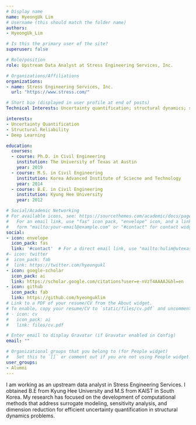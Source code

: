```yaml
---
# Display name
name: HyeongUk Lim
# Username (this should match the folder name)
authors:
- HyeongUk_Lim

# Is this the primary user of the site?
superuser: false

# Role/position
role: Upstream Data Analyst at Stress Engineering Services, Inc.

# Organizations/Affiliations
organizations:
- name: Stress Engineering Services, Inc.
  url: "https://www.stress.com/"

# Short bio (displayed in user profile at end of posts)
Technical Interests: Uncertainty quantification; structural dynamics; structural reliability

interests:
- Uncertainty Quantification
- Structural Reliability
- Deep Learning

education:
  courses:
  - course: Ph.D. in Civil Engineering
    institution: The University of Texas at Austin
    year: 2019
  - course: M.S. in Civil Engineering
    institution: Korea Advanced Institute of Sciecne and Technology
    year: 2014
  - course: B.E. in Civil Engineering
    institution: Kyung Hee University
    year: 2012

# Social/Academic Networking
# For available icons, see: https://sourcethemes.com/academic/docs/page-builder/#icons
#   For an email link, use "fas" icon pack, "envelope" icon, and a link in the
#   form "mailto:your-email@example.com" or "#contact" for contact widget.
social:
- icon: envelope
  icon_pack: fas
  link: '#contact'  # For a direct email link, use "mailto:hulim@utexas.edu".
#- icon: twitter
#  icon_pack: fab
#  link: https://twitter.com/hyeongukl
- icon: google-scholar
  icon_pack: ai
  link: https://scholar.google.com/citations?user=e-nVzT4AAAAJ&hl=en
- icon: github
  icon_pack: fab
  link: https://github.com/hyeonguklim
# Link to a PDF of your resume/CV from the About widget.
# To enable, copy your resume/CV to `static/files/cv.pdf` and uncomment the lines below.
# - icon: cv
#   icon_pack: ai
#   link: files/cv.pdf

# Enter email to display Gravatar (if Gravatar enabled in Config)
email: ""

# Organizational groups that you belong to (for People widget)
#   Set this to `[]` or comment out if you are not using People widget.
user_groups:
- Alumni
---
```

I am working as an upstream data analyst in Stress Engineering Services. I obtained B.E from Kyung Hee University and M.S from KAIST in South Korea. My research has focused on the development of computational methods that address surrogate modeling, sensitivity analysis, and dimension reduction for efficient uncertainty quantification in structural dynamics problems.